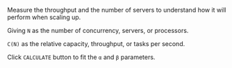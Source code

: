 Measure the throughput and the number of servers to understand how it will perform when scaling up.

Giving `N` as the number of concurrency, servers, or processors.

`C(N)` as the relative capacity, throughput, or tasks per second.

Click `CALCULATE` button to fit the `α` and `β` parameters.
